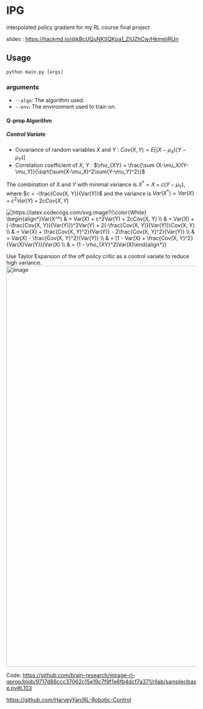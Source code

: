 # IPG
interpolated policy gradient for my RL course final project

slides : https://hackmd.io/@kBcUQuNKSQKpa1_ZlUZhCw/HkmeljRUn

## Usage
``python main.py [args]``

### arguments
- ``--algo``: The algorithm used.
- ``--env``: The environment used to train on.

#### Q-prop Algorithm

##### Control Variate
- Covariance of random variables $X$ and $Y$ : $Cov(X, Y) = E[(X-\mu_X)(Y-\mu_Y)]$
- Correlation coefficient of $X$, $Y$ : $\rho_{XY} = \frac{\sum (X-\mu_X)(Y-\mu_Y)}{\sqrt{\sum(X-\mu_X)^2\sum(Y-\mu_Y)^2}}$

The combination of $X$ and $Y$ with minimal variance is $X^* = X + c(Y - \mu_Y)$, where $c = -\frac{Cov(X, Y)}{Var(Y)}$ and the variance is $Var(X^*) = Var(X) + c^2Var(Y) + 2cCov(X, Y)$

<img src="https://latex.codecogs.com/svg.image?{\color{White}&space;\begin{align*}Var(X^*)&space;&&space;=&space;&space;Var(X)&space;&plus;&space;c^2Var(Y)&space;&plus;&space;2cCov(X,&space;Y)&space;\\&space;&&space;=&space;Var(X)&space;&plus;&space;(-\frac{Cov(X,&space;Y)}{Var(Y)})^2Var(Y)&space;&plus;&space;2(-\frac{Cov(X,&space;Y)}{Var(Y)})Cov(X,&space;Y)&space;\\&space;&&space;=&space;Var(X)&space;&plus;&space;\frac{Cov(X,&space;Y)^2}{Var(Y)}&space;-&space;2\frac{Cov(X,&space;Y)^2}{Var(Y)}&space;\\&space;&&space;=&space;Var(X)&space;-&space;\frac{Cov(X,&space;Y)^2}{Var(Y)}&space;\\&space;&space;&&space;=&space;[1&space;-&space;Var(X)&space;&plus;&space;\frac{Cov(X,&space;Y)^2}{Var(X)Var(Y)}]Var(X)&space;\\&space;&&space;=&space;(1&space;-&space;\rho_{XY}^2)Var(X)\end{align*}}&space;" title="https://latex.codecogs.com/svg.image?{\color{White} \begin{align*}Var(X^*) & = Var(X) + c^2Var(Y) + 2cCov(X, Y) \\ & = Var(X) + (-\frac{Cov(X, Y)}{Var(Y)})^2Var(Y) + 2(-\frac{Cov(X, Y)}{Var(Y)})Cov(X, Y) \\ & = Var(X) + \frac{Cov(X, Y)^2}{Var(Y)} - 2\frac{Cov(X, Y)^2}{Var(Y)} \\ & = Var(X) - \frac{Cov(X, Y)^2}{Var(Y)} \\ & = [1 - Var(X) + \frac{Cov(X, Y)^2}{Var(X)Var(Y)}]Var(X) \\ & = (1 - \rho_{XY}^2)Var(X)\end{align*}} " />


Use Taylor Expansion of the off policy critic as a control variate to reduce high variance.
<img width="1061" alt="image" src="https://github.com/mmi366127/IPG/assets/77866896/5ce5f1da-7b6b-4bec-a3f7-8f4cc171ab6b">



Code:
https://github.com/brain-research/mirage-rl-qprop/blob/9717d88ccc37062c15e19c7f9f1e6fb4dcf7a371/rllab/sampler/base.py#L103

https://github.com/HarveyYan/RL-Robotic-Control

